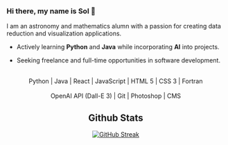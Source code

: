 ### Hi there, my name is Sol 👋

I am an astronomy and mathematics alumn with a passion for creating data reduction and visualization applications.

- Actively learning **Python** and **Java** while incorporating **AI** into projects. 

- Seeking freelance and full-time opportunities in  software development.

<br>
<div align="center">
  
<div>Python | Java | React | JavaScript | HTML 5 | CSS 3 | Fortran </div>
<br>

<div>OpenAI API (Dall-E 3) | Git  | Photoshop | CMS</div>


## Github Stats
<a href="https://git.io/streak-stats"><img src="https://streak-stats.demolab.com?user=solroj0" alt="GitHub Streak" /></a>

